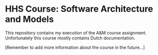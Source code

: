 # HHS Course: Software Architecture and Models
This repository contains my execution of the A&M course assignment. Unfortunately this course mostly contains Dutch documentation.

[Remember to add more information about the course in the future...]